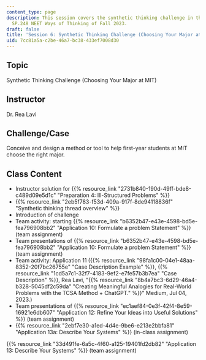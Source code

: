 ```yaml
---
content_type: page
description: This session covers the synthetic thinking challenge in the MIT course
  SP.248 NEET Ways of Thinking of Fall 2023.
draft: false
title: 'Session 6: Synthetic Thinking Challenge (Choosing Your Major at MIT)'
uid: 7cc81a5a-c2be-46a7-bc38-433ef7008d30
---
```

## Topic

Synthetic Thinking Challenge (Choosing Your Major at MIT)

## Instructor

Dr. Rea Lavi

## Challenge/Case

Conceive and design a method or tool to help first-year students at MIT choose the right major.

## Class Content

- Instructor solution for {{% resource_link "2731b840-190d-49ff-bde8-c489d09e5d1c" "Preparation 4: Ill-Structured Problems" %}}
- {{% resource_link "2eb5f783-f53d-409a-917f-8de94118836f" "Synthetic thinking thread overview" %}}
- Introduction of challenge
- Team activity: starting {{% resource_link "b6352b47-e43e-4598-bd5e-fea796908bb2" "Application 10: Formulate a problem Statement" %}} (team assignment)
- Team presentations of {{% resource_link "b6352b47-e43e-4598-bd5e-fea796908bb2" "Application 10: Formulate a problem Statement" %}} (team assignment)
- Team activity: Application 11 ({{% resource_link "98fa1c00-04e1-48aa-8352-20f7bc26755e" "Case Description Example" %}}, {{% resource_link "1cd5a7c1-32f7-4183-9ef2-e7fe57b3b7ea" "Case Description" %}}, Rea Lavi, "{{% resource_link "8b4a7bc3-6d29-46a4-b328-5045df2c59da" "Creating Meaningful Analogies for Real-World Problems with the TCSA Method + ChatGPT." %}}" Medium, Jul 04, 2023.)
- Team presentations of {{% resource_link "ec1aef84-0e3f-42f4-8e59-16921e6db607" "Application 12: Refine Your Ideas into Useful Solutions" %}} (team assignment)
- {{% resource_link "2ebf7e30-a1ed-4d4e-9be6-e213e2bbfa81" "Application 13a: Describe Your Systems" %}} (in-class assignment)

{{% resource_link "33d491fe-6a5c-4f60-a125-19401fd2db82" "Application 13: Describe Your Systems" %}} (team assignment)